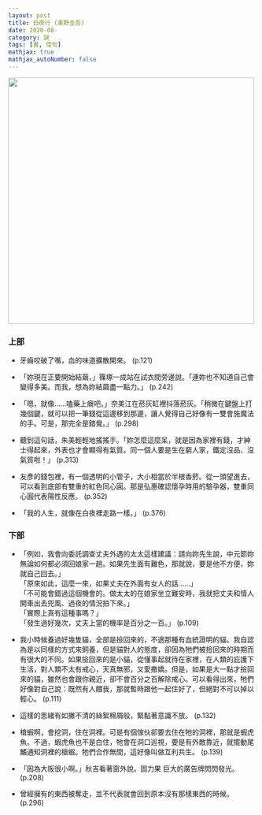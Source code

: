 ```yaml
---
layout: post
title: 白夜行 (東野圭吾)
date: 2020-08-
category: 訣
tags: [書, 佳句]
mathjax: true
mathjax_autoNumber: false
---
```


<img src="https://doltegg.github.io/book/images/whitenight.jpg" style="width:500px;">

### 上部

- 牙齒咬破了嘴，血的味道擴散開來。 (p.121)

- 「妳現在正要開始結繭，」篠塚一成站在試衣間旁邊說。「連妳也不知道自己會變得多美。而我，想為妳結繭盡一點力。」 (p.242)

- 「嗯，就像……嗑藥上癮吧。」奈美江在菸灰缸裡抖落菸灰。「稍微在鍵盤上打幾個鍵，就可以把一筆錢從這邊移到那邊，讓人覺得自己好像有一雙會施魔法的手。可是，那完全是錯覺。」 (p.298)

- 聽到這句話，朱美輕輕地搖搖手。「妳怎麼這麼呆，就是因為家裡有錢，才紳士得起來，外表也才會顯得有氣質。同一個人要是生在窮人家，鐵定沒品、沒氣質啦！」 (p.313)

- 友彥的錢包裡，有一個透明的小管子，大小相當於半根香菸。從一頭望進去，可以看到底部有雙重的紅色同心圓。那是弘惠確認懷孕時用的驗孕器，雙重同心圓代表陽性反應。 (p.352)

- 「我的人生，就像在白夜裡走路一樣。」 (p.376)	


### 下部

- 「例如，我會向委託調查丈夫外遇的太太這樣建議：請向妳先生說，中元節妳無論如何都必須回娘家一趟。如果先生面有難色，那就說，要是他不方便，妳就自己回去。」<br>
「原來如此，這麼一來，如果丈夫在外面有女人的話……」<br>
「不可能會錯過這個機會的。做太太的在娘家坐立難安時，我就把丈夫和情人開車出去兜風、過夜的情況拍下來。」<br>
「實際上真有這種事嗎？」<br>
「發生過好幾次，丈夫上當的機率是百分之一百。」 (p.109)	

- 我小時候養過好幾隻貓，全部是撿回來的，不適那種有血統證明的貓。我自認為是以同樣的方式來飼養，但是貓對人的態度，卻因為牠們被撿回來的時期而有很大的不同。如果撿回來的是小貓，從懂事起就待在家裡，在人類的庇護下生活，對人類不太有戒心，天真無邪，又愛撒嬌。但是，如果是大一點才撿回來的貓，雖然也會跟你親近，卻不會百分之百解除戒心。可以看得出來，牠們好像對自己說：既然有人餵我，那就暫時跟他一起住好了，但絕對不可以掉以輕心。 (p.111)

-	這樣的思緒有如撇不清的絲絮棉屑般，緊黏著意識不放。 (p.132)

-	槍蝦啊，會挖洞，住在洞裡。可是有個傢伙卻要去住在牠的洞裡，那就是蝦虎魚。不過，蝦虎魚也不是白住，牠會在洞口巡視，要是有外敵靠近，就擺動尾鰭通知洞裡的槍蝦。牠們合作無間，這好像叫做互利共生。 (p.139)

-	「因為大阪很小啊。」秋吉看著窗外說。固力果 巨大的廣告牌閃閃發光。 (p.208)

-	曾經擁有的東西被奪走，並不代表就會回到原本沒有那樣東西的時候。 (p.296)
